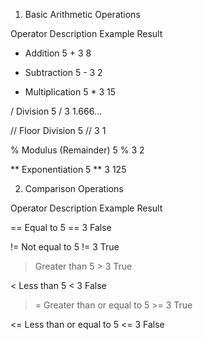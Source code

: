 1. Basic Arithmetic Operations

Operator	Description	Example	Result

+	Addition	5 + 3	8

-	Subtraction	5 - 3	2

*	Multiplication	5 * 3	15

/	Division	5 / 3	1.666...

//	Floor Division	5 // 3	1

%	Modulus (Remainder)	5 % 3	2

**	Exponentiation	5 ** 3	125


2. Comparison Operations

Operator	Description	Example	Result

==	Equal to	5 == 3	False

!=	Not equal to	5 != 3	True

>	Greater than	5 > 3	True

<	Less than	5 < 3	False

>=	Greater than or equal to	5 >= 3	True

<=	Less than or equal to	5 <= 3	False